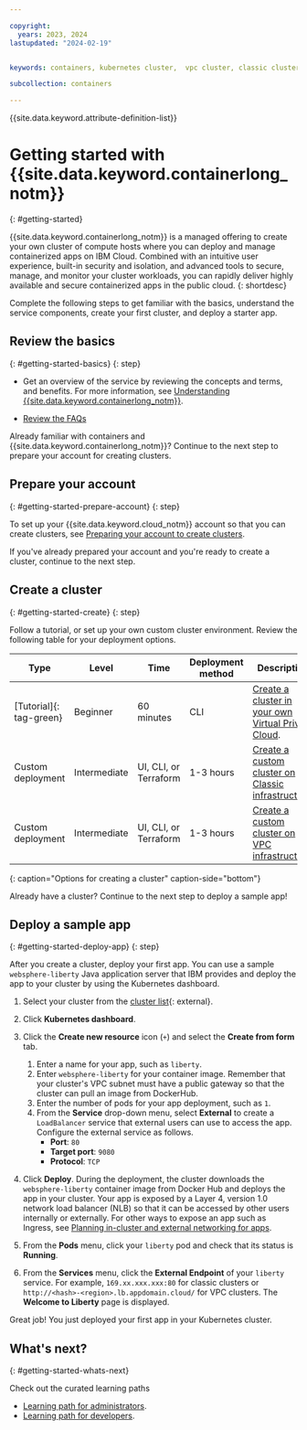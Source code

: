 ```yaml
---

copyright:
  years: 2023, 2024
lastupdated: "2024-02-19"


keywords: containers, kubernetes cluster,  vpc cluster, classic cluster, clusters

subcollection: containers

---
```



{{site.data.keyword.attribute-definition-list}}



# Getting started with {{site.data.keyword.containerlong_notm}}
{: #getting-started}

{{site.data.keyword.containerlong_notm}} is a managed offering to create your own cluster of compute hosts where you can deploy and manage containerized apps on IBM Cloud. Combined with an intuitive user experience, built-in security and isolation, and advanced tools to secure, manage, and monitor your cluster workloads, you can rapidly deliver highly available and secure containerized apps in the public cloud.
{: shortdesc}

Complete the following steps to get familiar with the basics, understand the service components, create your first cluster, and deploy a starter app.

## Review the basics
{: #getting-started-basics}
{: step}

- Get an overview of the service by reviewing the concepts and terms, and benefits. For more information, see [Understanding {{site.data.keyword.containerlong_notm}}](/docs/containers?topic=containers-overview).

- [Review the FAQs](/docs/containers?topic=containers-faqs)

Already familiar with containers and {{site.data.keyword.containerlong_notm}}? Continue to the next step to prepare your account for creating clusters.

## Prepare your account
{: #getting-started-prepare-account}
{: step}

To set up your {{site.data.keyword.cloud_notm}} account so that you can create clusters, see [Preparing your account to create clusters](/docs/containers?topic=containers-clusters).

If you've already prepared your account and you're ready to create a cluster, continue to the next step.


## Create a cluster
{: #getting-started-create}
{: step}

Follow a tutorial, or set up your own custom cluster environment. Review the following table for your deployment options.


| Type | Level | Time | Deployment method | Description |
| --- | --- | --- | --- | --- |
| [Tutorial]{: tag-green} | Beginner | 60 minutes | CLI | [Create a cluster in your own Virtual Private Cloud](/docs/containers?topic=containers-vpc_ks_tutorial). | 
| Custom deployment | Intermediate | UI, CLI, or Terraform | 1-3 hours | [Create a custom cluster on Classic infrastructure](/docs/containers?topic=containers-cluster-create-classic). |
| Custom deployment | Intermediate | UI, CLI, or Terraform | 1-3 hours | [Create a custom cluster on VPC infrastructure](/docs/containers?topic=containers-cluster-create-vpc-gen2). |
{: caption="Options for creating a cluster" caption-side="bottom"}

Already have a cluster? Continue to the next step to deploy a sample app!





## Deploy a sample app
{: #getting-started-deploy-app}
{: step}

After you create a cluster, deploy your first app. You can use a sample `websphere-liberty` Java application server that IBM provides and deploy the app to your cluster by using the Kubernetes dashboard.


1. Select your cluster from the [cluster list](https://cloud.ibm.com/kubernetes/clusters){: external}.
2. Click **Kubernetes dashboard**.
3. Click the **Create new resource** icon (`+`) and select the **Create from form** tab.
    1. Enter a name for your app, such as `liberty`.
    2. Enter `websphere-liberty` for your container image. Remember that your cluster's VPC subnet must have a public gateway so that the cluster can pull an image from DockerHub.
    3. Enter the number of pods for your app deployment, such as `1`.
    4. From the **Service** drop-down menu, select **External** to create a `LoadBalancer` service that external users can use to access the app. Configure the external service as follows.
        - **Port**: `80`
        - **Target port**: `9080`
        - **Protocol**: `TCP`

5. Click **Deploy**. During the deployment, the cluster downloads the `websphere-liberty` container image from Docker Hub and deploys the app in your cluster. Your app is exposed by a Layer 4, version 1.0 network load balancer (NLB) so that it can be accessed by other users internally or externally. For other ways to expose an app such as Ingress, see [Planning in-cluster and external networking for apps](/docs/containers?topic=containers-cs_network_planning).
6. From the **Pods** menu, click your `liberty` pod and check that its status is **Running**.
7. From the **Services** menu, click the **External Endpoint** of your `liberty` service. For example, `169.xx.xxx.xxx:80` for classic clusters or `http://<hash>-<region>.lb.appdomain.cloud/` for VPC clusters. The **Welcome to Liberty** page is displayed.



Great job! You just deployed your first app in your Kubernetes cluster.




## What's next?
{: #getting-started-whats-next}


Check out the curated learning paths
- [Learning path for administrators](/docs/containers?topic=containers-learning-path-admin).
- [Learning path for developers](/docs/containers?topic=containers-learning-path-dev).


